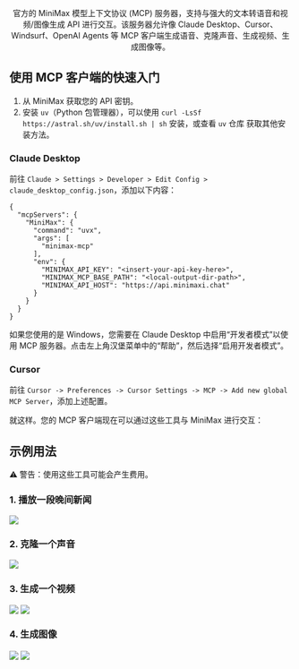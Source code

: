 
<p align="center">
  官方的 MiniMax 模型上下文协议 (MCP) 服务器，支持与强大的文本转语音和视频/图像生成 API 进行交互。该服务器允许像 Claude Desktop、Cursor、Windsurf、OpenAI Agents 等 MCP 客户端生成语音、克隆声音、生成视频、生成图像等。
</p>

## 使用 MCP 客户端的快速入门
1. 从 MiniMax 获取您的 API 密钥。
2. 安装 `uv`（Python 包管理器），可以使用 `curl -LsSf https://astral.sh/uv/install.sh | sh` 安装，或查看 `uv` 仓库 获取其他安装方法。

### Claude Desktop
前往 `Claude > Settings > Developer > Edit Config > claude_desktop_config.json`，添加以下内容：

```
{
  "mcpServers": {
    "MiniMax": {
      "command": "uvx",
      "args": [
        "minimax-mcp"
      ],
      "env": {
        "MINIMAX_API_KEY": "<insert-your-api-key-here>",
        "MINIMAX_MCP_BASE_PATH": "<local-output-dir-path>",
        "MINIMAX_API_HOST": "https://api.minimaxi.chat"
      }
    }
  }
}
```

如果您使用的是 Windows，您需要在 Claude Desktop 中启用“开发者模式”以使用 MCP 服务器。点击左上角汉堡菜单中的“帮助”，然后选择“启用开发者模式”。

### Cursor
前往 `Cursor -> Preferences -> Cursor Settings -> MCP -> Add new global MCP Server`，添加上述配置。

就这样。您的 MCP 客户端现在可以通过这些工具与 MiniMax 进行交互：

## 示例用法

⚠️ 警告：使用这些工具可能会产生费用。

### 1. 播放一段晚间新闻
<img src="https://public-cdn-video-data-algeng.oss-cn-wulanchabu.aliyuncs.com/Snipaste_2025-04-09_20-07-53.png?x-oss-process=image/resize,p_50/format,webp" style="display: inline-block; vertical-align: middle;"/>

### 2. 克隆一个声音
<img src="https://public-cdn-video-data-algeng.oss-cn-wulanchabu.aliyuncs.com/Snipaste_2025-04-09_19-45-13.png?x-oss-process=image/resize,p_50/format,webp" style="display: inline-block; vertical-align: middle;"/>

### 3. 生成一个视频
<img src="https://public-cdn-video-data-algeng.oss-cn-wulanchabu.aliyuncs.com/Snipaste_2025-04-09_19-58-52.png?x-oss-process=image/resize,p_50/format,webp" style="display: inline-block; vertical-align: middle;"/>
<img src="https://public-cdn-video-data-algeng.oss-cn-wulanchabu.aliyuncs.com/Snipaste_2025-04-09_19-59-43.png?x-oss-process=image/resize,p_50/format,webp" style="display: inline-block; vertical-align: middle; "/>

### 4. 生成图像
<img src="https://public-cdn-video-data-algeng.oss-cn-wulanchabu.aliyuncs.com/gen_image.png?x-oss-process=image/resize,p_50/format,webp" style="display: inline-block; vertical-align: middle;"/>
<img src="https://public-cdn-video-data-algeng.oss-cn-wulanchabu.aliyuncs.com/gen_image1.png?x-oss-process=image/resize,p_50/format,webp" style="display: inline-block; vertical-align: middle; "/>
